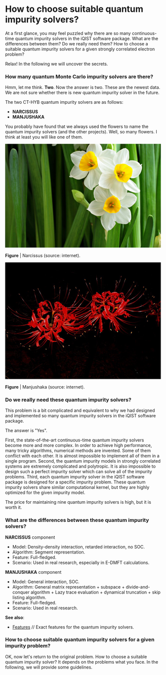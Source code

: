 # How to choose suitable quantum impurity solvers?

At a first glance, you may feel puzzled why there are so many continuous-time quantum impurity solvers in the iQIST software package. What are the differences between them? Do we really need them? How to choose a suitable quantum impurity solvers for a given strongly correlated electron problem?

Relax! In the following we will uncover the secrets.

### How many quantum Monte Carlo impurity solvers are there?

Hmm, let me think. **Two**. Now the answer is two. These are the newest data. We are not sure whether there is new quantum impurity solver in the future.

The two CT-HYB quantum impurity solvers are as follows:

* **NARCISSUS**
* **MANJUSHAKA**

You probably have found that we always used the flowers to name the quantum impurity solvers (and the other projects). Well, so many flowers. I think at least you will like one of them.

![narcissus image](../assets/narcissus.jpg)

**Figure** | Narcissus (source: internet).

![manjushaka image](../assets/manjushaka.jpg)

**Figure** | Manjushaka (source: internet).

### Do we really need these quantum impurity solvers?

This problem is a bit complicated and equivalent to why we had designed and implemented so many quantum impurity solvers in the iQIST software package.

The answer is "Yes".

First, the state-of-the-art continuous-time quantum impurity solvers become more and more complex. In order to achieve high performance, many tricky algorithms, numerical methods are invented. Some of them conflict with each other. It is almost impossible to implement all of them in a single program. Second, the quantum impurity models in strongly correlated systems are extremely complicated and polytropic. It is also impossible to design such a perfect impurity solver which can solve all of the impurity problems. Third, each quantum impurity solver in the iQIST software package is designed for a specific impurity problem. These quantum impurity solvers share similar computational kernel, but they are highly optimized for the given impurity model.

The price for maintaining nine quantum impurity solvers is high, but it is worth it.

### What are the differences between these quantum impurity solvers?

**NARCISSUS** component

* Model: Density-density interaction, retarded interaction, no SOC.
* Algorithm: Segment representation.
* Feature: Full-fledged.
* Scenario: Used in real research, especially in E-DMFT calculations.

**MANJUSHAKA** component

* Model: General interaction, SOC.
* Algorithm: General matrix representation + subspace + divide-and-conquer algorithm + Lazy trace evaluation + dynamical truncation + skip listing algorithm.
* Feature: Full-fledged.
* Scenario: Used in real research.

**See also**:

* [Features](../ch01/feature.md) // Exact features for the quantum impurity solvers.

### How to choose suitable quantum impurity solvers for a given impurity problem?

OK, now let's return to the original problem. How to choose a suitable quantum impurity solver? It depends on the problems what you face. In the following, we will provide some guidelines.
